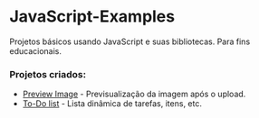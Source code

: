 # JavaScript-Examples
Projetos básicos usando JavaScript e suas bibliotecas. Para fins educacionais.

### Projetos criados:
- [Preview Image](https://github.com/0xEstomagado/JavaScript-Examples/blob/master/Preview-Image.html) - Previsualização da imagem após o upload.
- [To-Do list](https://github.com/0xEstomagado/JavaScript-Examples/blob/master/lista.html) - Lista dinâmica de tarefas, itens, etc.
